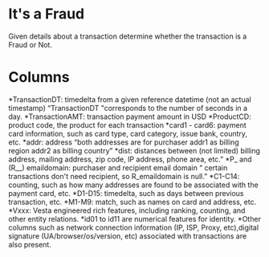 # It's a Fraud
Given details about a transaction determine whether the transaction is a Fraud or Not.
# Columns

*TransactionDT: timedelta from a given reference datetime (not an actual timestamp) “TransactionDT "corresponds to the number of seconds in a day.
*TransactionAMT: transaction payment amount in USD
*ProductCD: product code, the product for each transaction
*card1 - card6: payment card information, such as card type, card category, issue bank, country, etc.
*addr: address 
  “both addresses are for purchaser
   addr1 as billing region
   addr2 as billing country”
*dist: distances between (not limited) billing address, mailing address, zip code, IP address, phone area, etc.”
*P_ and (R__) emaildomain: purchaser and recipient email domain
    “ certain transactions don't need recipient, so R_emaildomain is null.”
*C1-C14: counting, such as how many addresses are found to be associated with the payment card, etc.
*D1-D15: timedelta, such as days between previous transaction, etc.
*M1-M9: match, such as names on card and address, etc.
*Vxxx: Vesta engineered rich features, including ranking, counting, and other entity relations.
*id01 to id11 are numerical features for identity.
*Other columns such as network connection information (IP, ISP, Proxy, etc),digital signature (UA/browser/os/version, etc) associated with transactions are also present.

